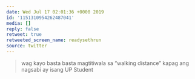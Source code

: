 ```yaml
---
date: Wed Jul 17 02:01:36 +0000 2019
id: '1151310954262487041'
media: []
reply: false
retweet: true
retweeted_screen_name: readysethrun
source: twitter
---
```


>  wag kayo basta basta magtitiwala sa “walking distance” kapag ang nagsabi ay isang UP Student